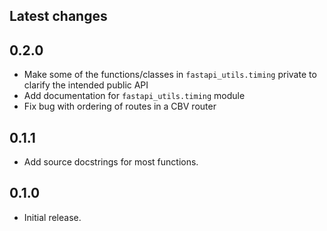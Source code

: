 ## Latest changes

## 0.2.0

* Make some of the functions/classes in `fastapi_utils.timing` private to clarify the intended public API
* Add documentation for `fastapi_utils.timing` module 
* Fix bug with ordering of routes in a CBV router 

## 0.1.1

* Add source docstrings for most functions.

## 0.1.0

* Initial release.
